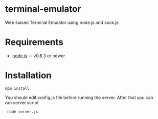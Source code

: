 terminal-emulator
=================

Web-based Terminal Emulator using node.js and sock.js 

Requirements
============

* [node.js](http://nodejs.org/) -- v0.8.3 or newer

Installation
============

    npm install

 You should edit config.js file before running the server.
 After that you can run server script

     node server.js

 
